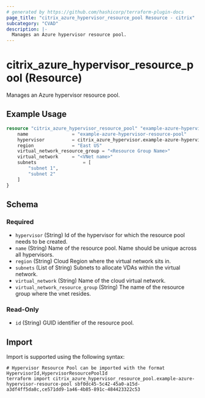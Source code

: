 ```yaml
---
# generated by https://github.com/hashicorp/terraform-plugin-docs
page_title: "citrix_azure_hypervisor_resource_pool Resource - citrix"
subcategory: "CVAD"
description: |-
  Manages an Azure hypervisor resource pool.
---
```


# citrix_azure_hypervisor_resource_pool (Resource)

Manages an Azure hypervisor resource pool.

## Example Usage

```terraform
resource "citrix_azure_hypervisor_resource_pool" "example-azure-hypervisor-resource-pool" {
    name                = "example-azure-hypervisor-resource-pool"
    hypervisor          = citrix_azure_hypervisor.example-azure-hypervisor.id
    region              = "East US"
	virtual_network_resource_group = "<Resource Group Name>"
    virtual_network     = "<VNet name>"
    subnets     			= [
        "subnet 1",
        "subnet 2"
    ]
}
```

<!-- schema generated by tfplugindocs -->
## Schema

### Required

- `hypervisor` (String) Id of the hypervisor for which the resource pool needs to be created.
- `name` (String) Name of the resource pool. Name should be unique across all hypervisors.
- `region` (String) Cloud Region where the virtual network sits in.
- `subnets` (List of String) Subnets to allocate VDAs within the virtual network.
- `virtual_network` (String) Name of the cloud virtual network.
- `virtual_network_resource_group` (String) The name of the resource group where the vnet resides.

### Read-Only

- `id` (String) GUID identifier of the resource pool.

## Import

Import is supported using the following syntax:

```shell
# Hypervisor Resource Pool can be imported with the format HypervisorId,HypervisorResourcePoolId
terraform import citrix_azure_hypervisor_resource_pool.example-azure-hypervisor-resource-pool sbf0dc45-5c42-45a0-a15d-a3df4ff5da8c,ce571dd9-1a46-4b85-891c-484423322c53
```
